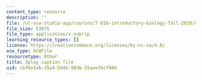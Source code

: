 ```yaml
---
content_type: resource
description: ''
file: /ol-ocw-studio-app/courses/7-016-introductory-biology-fall-2018/cbf6e1eb35a45d4b903655aeef6cf98d_6rOvXGoXoJc.vtt
file_size: 53075
file_type: application/x-subrip
learning_resource_types: []
license: https://creativecommons.org/licenses/by-nc-sa/4.0/
ocw_type: OCWFile
resourcetype: Other
title: 3play caption file
uid: cbf6e1eb-35a4-5d4b-9036-55aeef6cf98d
---
```


